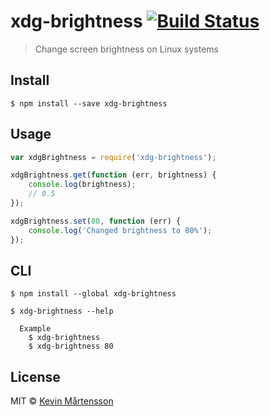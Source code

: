 # xdg-brightness [![Build Status](https://travis-ci.org/kevva/xdg-brightness.svg?branch=master)](https://travis-ci.org/kevva/xdg-brightness)

> Change screen brightness on Linux systems


## Install

```
$ npm install --save xdg-brightness
```


## Usage

```js
var xdgBrightness = require('xdg-brightness');

xdgBrightness.get(function (err, brightness) {
	console.log(brightness);
	// 0.5
});

xdgBrightness.set(80, function (err) {
	console.log('Changed brightness to 80%');
});
```


## CLI

```
$ npm install --global xdg-brightness
```

```
$ xdg-brightness --help

  Example
    $ xdg-brightness
    $ xdg-brightness 80
```


## License

MIT © [Kevin Mårtensson](https://github.com/kevva)
